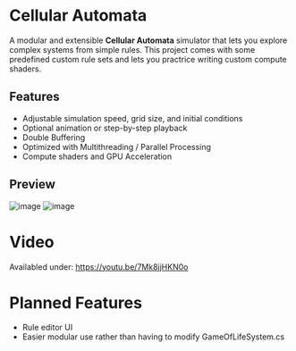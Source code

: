 # Cellular Automata
A modular and extensible **Cellular Automata** simulator that lets you explore complex systems from simple rules. This project comes with some predefined custom rule sets and lets you practrice writing custom compute shaders.

##  Features

- Adjustable simulation speed, grid size, and initial conditions
- Optional animation or step-by-step playback
- Double Buffering
- Optimized with Multithreading / Parallel Processing
- Compute shaders and GPU Acceleration

##  Preview

 ![image](https://github.com/user-attachments/assets/f8dcf70d-1304-437b-990c-4f4cf9086ad5)
 ![image](https://github.com/user-attachments/assets/b0a69200-1f44-4c6e-98e8-69833d01c1b9)
 
# Video
Availabled under: https://youtu.be/7Mk8jjHKN0o

# Planned Features

- Rule editor UI
- Easier modular use rather than having to modify GameOfLifeSystem.cs


